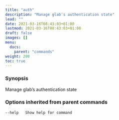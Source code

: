 ```yaml
---
title: "auth"
description: "Manage glab's authentication state"
lead: ""
date: 2021-03-16T08:43:03+01:00
lastmod: 2021-03-16T08:43:03+01:00
draft: false
images: []
menu:
  docs:
    parent: "commands"
weight: 200
toc: true
---
```


### Synopsis
Manage glab’s authentication state

### Options inherited from parent commands
```
--help   Show help for command
```